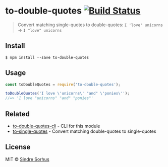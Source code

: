 # to-double-quotes [![Build Status](https://travis-ci.org/sindresorhus/to-double-quotes.svg?branch=master)](https://travis-ci.org/sindresorhus/to-double-quotes)

> Convert matching single-quotes to double-quotes: `I 'love' unicorns` → `I "love" unicorns`


## Install

```
$ npm install --save to-double-quotes
```


## Usage

```js
const toDoubleQuotes = require('to-double-quotes');

toDoubleQuotes('I love \'unicorns\' "and" \'ponies\'');
//=> 'I love "unicorns" "and" "ponies"'
```


## Related

- [to-double-quotes-cli](https://github.com/sindresorhus/to-double-quotes-cli) - CLI for this module
- [to-single-quotes](https://github.com/sindresorhus/to-single-quotes) - Convert matching double-quotes to single-quotes


## License

MIT © [Sindre Sorhus](http://sindresorhus.com)
